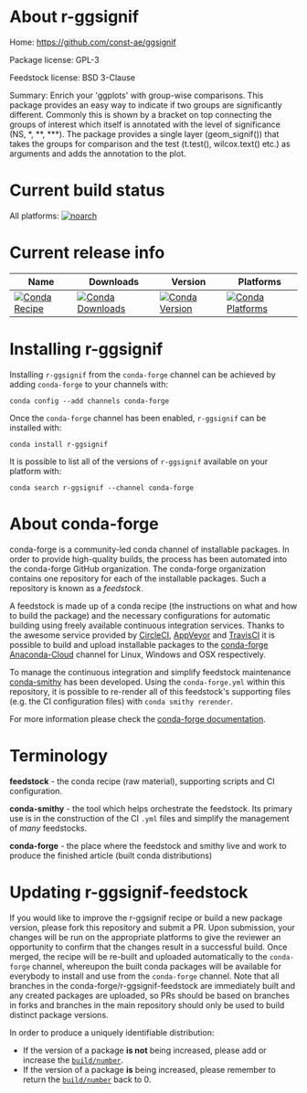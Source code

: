 About r-ggsignif
================

Home: https://github.com/const-ae/ggsignif

Package license: GPL-3

Feedstock license: BSD 3-Clause

Summary: Enrich your 'ggplots' with group-wise comparisons. This package provides an easy way to indicate if two groups are significantly different. Commonly this is shown by a bracket on top connecting the groups of interest which itself is annotated with the level of significance (NS, *, **, ***). The package provides a single layer (geom_signif()) that takes the groups for comparison and the test (t.test(), wilcox.text() etc.) as arguments and adds the annotation to the plot.



Current build status
====================

All platforms:
[![noarch](https://img.shields.io/circleci/project/github/conda-forge/r-ggsignif-feedstock/master.svg?label=noarch)](https://circleci.com/gh/conda-forge/r-ggsignif-feedstock)

Current release info
====================

| Name | Downloads | Version | Platforms |
| --- | --- | --- | --- |
| [![Conda Recipe](https://img.shields.io/badge/recipe-r--ggsignif-green.svg)](https://anaconda.org/conda-forge/r-ggsignif) | [![Conda Downloads](https://img.shields.io/conda/dn/conda-forge/r-ggsignif.svg)](https://anaconda.org/conda-forge/r-ggsignif) | [![Conda Version](https://img.shields.io/conda/vn/conda-forge/r-ggsignif.svg)](https://anaconda.org/conda-forge/r-ggsignif) | [![Conda Platforms](https://img.shields.io/conda/pn/conda-forge/r-ggsignif.svg)](https://anaconda.org/conda-forge/r-ggsignif) |

Installing r-ggsignif
=====================

Installing `r-ggsignif` from the `conda-forge` channel can be achieved by adding `conda-forge` to your channels with:

```
conda config --add channels conda-forge
```

Once the `conda-forge` channel has been enabled, `r-ggsignif` can be installed with:

```
conda install r-ggsignif
```

It is possible to list all of the versions of `r-ggsignif` available on your platform with:

```
conda search r-ggsignif --channel conda-forge
```


About conda-forge
=================

conda-forge is a community-led conda channel of installable packages.
In order to provide high-quality builds, the process has been automated into the
conda-forge GitHub organization. The conda-forge organization contains one repository
for each of the installable packages. Such a repository is known as a *feedstock*.

A feedstock is made up of a conda recipe (the instructions on what and how to build
the package) and the necessary configurations for automatic building using freely
available continuous integration services. Thanks to the awesome service provided by
[CircleCI](https://circleci.com/), [AppVeyor](https://www.appveyor.com/)
and [TravisCI](https://travis-ci.org/) it is possible to build and upload installable
packages to the [conda-forge](https://anaconda.org/conda-forge)
[Anaconda-Cloud](https://anaconda.org/) channel for Linux, Windows and OSX respectively.

To manage the continuous integration and simplify feedstock maintenance
[conda-smithy](https://github.com/conda-forge/conda-smithy) has been developed.
Using the ``conda-forge.yml`` within this repository, it is possible to re-render all of
this feedstock's supporting files (e.g. the CI configuration files) with ``conda smithy rerender``.

For more information please check the [conda-forge documentation](https://conda-forge.org/docs/).

Terminology
===========

**feedstock** - the conda recipe (raw material), supporting scripts and CI configuration.

**conda-smithy** - the tool which helps orchestrate the feedstock.
                   Its primary use is in the construction of the CI ``.yml`` files
                   and simplify the management of *many* feedstocks.

**conda-forge** - the place where the feedstock and smithy live and work to
                  produce the finished article (built conda distributions)


Updating r-ggsignif-feedstock
=============================

If you would like to improve the r-ggsignif recipe or build a new
package version, please fork this repository and submit a PR. Upon submission,
your changes will be run on the appropriate platforms to give the reviewer an
opportunity to confirm that the changes result in a successful build. Once
merged, the recipe will be re-built and uploaded automatically to the
`conda-forge` channel, whereupon the built conda packages will be available for
everybody to install and use from the `conda-forge` channel.
Note that all branches in the conda-forge/r-ggsignif-feedstock are
immediately built and any created packages are uploaded, so PRs should be based
on branches in forks and branches in the main repository should only be used to
build distinct package versions.

In order to produce a uniquely identifiable distribution:
 * If the version of a package **is not** being increased, please add or increase
   the [``build/number``](https://conda.io/docs/user-guide/tasks/build-packages/define-metadata.html#build-number-and-string).
 * If the version of a package **is** being increased, please remember to return
   the [``build/number``](https://conda.io/docs/user-guide/tasks/build-packages/define-metadata.html#build-number-and-string)
   back to 0.
